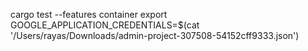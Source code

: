 cargo test --features container
 export GOOGLE_APPLICATION_CREDENTIALS=$(cat '/Users/rayas/Downloads/admin-project-307508-54152cff9333.json')